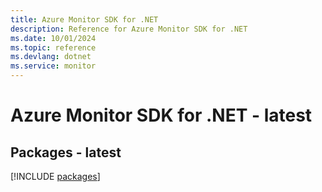 ```yaml
---
title: Azure Monitor SDK for .NET
description: Reference for Azure Monitor SDK for .NET
ms.date: 10/01/2024
ms.topic: reference
ms.devlang: dotnet
ms.service: monitor
---
```

# Azure Monitor SDK for .NET - latest
## Packages - latest
[!INCLUDE [packages](monitor-index.md)]